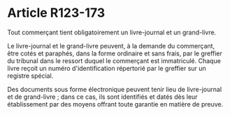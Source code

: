 # Article R123-173

<p>Tout commerçant tient obligatoirement un livre-journal et un grand-livre. </p><p>Le livre-journal et le grand-livre peuvent, à la demande du commerçant, être cotés et paraphés, dans la forme ordinaire et sans frais, par le greffier du tribunal dans le ressort duquel le commerçant est immatriculé. Chaque livre reçoit un numéro d'identification répertorié par le greffier sur un registre spécial. </p><p>Des documents sous forme électronique peuvent tenir lieu de livre-journal et de grand-livre ; dans ce cas, ils sont identifiés et datés dès leur établissement par des moyens offrant toute garantie en matière de preuve.</p>